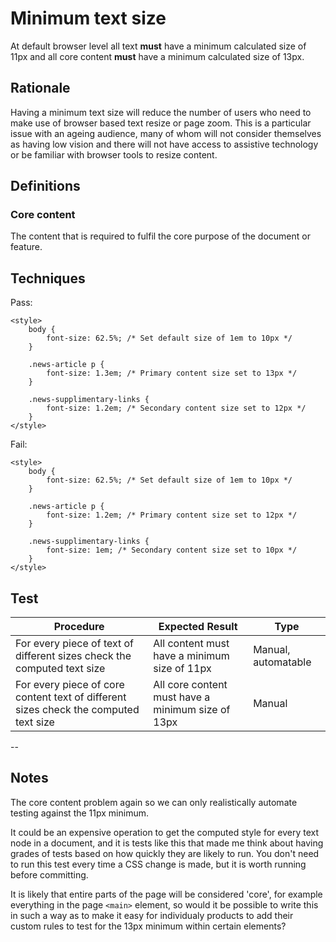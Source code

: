 # Minimum text size

At default browser level all text **must** have a minimum calculated size of 11px and all core content **must** have a minimum calculated size of 13px.

## Rationale

Having a minimum text size will reduce the number of users who need to make use of browser based text resize or page zoom. This is a particular issue with an ageing audience, many of whom will not consider themselves as having low vision and there will not have access to assistive technology or be familiar with browser tools to resize content.

## Definitions

### Core content

The content that is required to fulfil the core purpose of the document or feature.

## Techniques

Pass:

	<style>
		body {
			font-size: 62.5%; /* Set default size of 1em to 10px */
		}

		.news-article p {
			font-size: 1.3em; /* Primary content size set to 13px */
		}

		.news-supplimentary-links {
			font-size: 1.2em; /* Secondary content size set to 12px */
		}
	</style>

Fail:

	<style>
		body {
			font-size: 62.5%; /* Set default size of 1em to 10px */
		}

		.news-article p {
			font-size: 1.2em; /* Primary content size set to 12px */
		}

		.news-supplimentary-links {
			font-size: 1em; /* Secondary content size set to 10px */
		}
	</style>

## Test

| Procedure | Expected Result | Type | 
| --------- | --------------- | ---- |
| For every piece of text of different sizes check the computed text size | All content must have a minimum size of 11px | Manual, automatable |
| For every piece of core content text of different sizes check the computed text size | All core content must have a minimum size of 13px | Manual |

--

## Notes

The core content problem again so we can only realistically automate testing against the 11px minimum.

It could be an expensive operation to get the computed style for every text node in a document, and it is tests like this that made me think about having grades of tests based on how quickly they are likely to run. You don't need to run this test every time a CSS change is made, but it is worth running before committing.

It is likely that entire parts of the page will be considered 'core', for example everything in the page `<main>` element, so would it be possible to write this in such a way as to make it easy for individualy products to add their custom rules to test for the 13px minimum within certain elements?